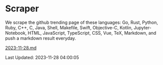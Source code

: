 # Scraper

We scrape the github trending page of these languages: Go, Rust, Python, Ruby, C++, C, Java, Shell, Makefile, Swift, Objective-C, Kotlin, Jupyter-Notebook, HTML, JavaScript, TypeScript, CSS, Vue, TeX, Markdown, and push a markdown result everyday.

[2023-11-28.md](https://github.com/yangwenmai/github-trending-backup/blob/master/2023-11-28.md)

Last Updated: 2023-11-28 04:00:05